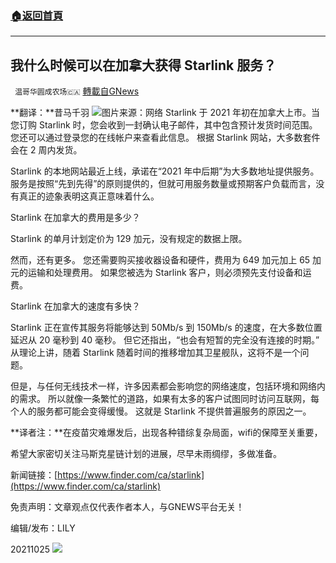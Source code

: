 ###  [:house:返回首頁](https://github.com/ourhimalayas/txt)
---


## 我什么时候可以在加拿大获得 Starlink 服务？
` 温哥华圆成农场🇨🇦` [轉載自GNews](https://gnews.org/zh-hans/1617935/)

**翻译：**昔马千羽
![](https://assets.gnews.org/wp-content/uploads/2021/10/图片1358.png)图片来源：网络
Starlink 于 2021 年初在加拿大上市。当您订购 Starlink 时，您会收到一封确认电子邮件，其中包含预计发货时间范围。 您还可以通过登录您的在线帐户来查看此信息。 根据 Starlink 网站，大多数套件会在 2 周内发货。

Starlink 的本地网站最近上线，承诺在“2021 年中后期”为大多数地址提供服务。 服务是按照“先到先得”的原则提供的，但就可用服务数量或预期客户负载而言，没有真正的迹象表明这真正意味着什么。

Starlink 在加拿大的费用是多少？

Starlink 的单月计划定价为 129 加元，没有规定的数据上限。

然而，还有更多。 您还需要购买接收器设备和硬件，费用为 649 加元加上 65 加元的运输和处理费用。 如果您被选为 Starlink 客户，则必须预先支付设备和运费。

Starlink 在加拿大的速度有多快？

Starlink 正在宣传其服务将能够达到 50Mb/s 到 150Mb/s 的速度，在大多数位置延迟从 20 毫秒到 40 毫秒。 但它还指出，“也会有短暂的完全没有连接的时期。” 从理论上讲，随着 Starlink 随着时间的推移增加其卫星舰队，这将不是一个问题。

但是，与任何无线技术一样，许多因素都会影响您的网络速度，包括环境和网络内的需求。 所以就像一条繁忙的道路，如果有太多的客户试图同时访问互联网，每个人的服务都可能会变得缓慢。 这就是 Starlink 不提供普遍服务的原因之一。

**译者注：**在疫苗灾难爆发后，出现各种错综复杂局面，wifi的保障至关重要，

希望大家密切关注马斯克星链计划的进展，尽早未雨绸缪，多做准备。

新闻链接：[https://www.finder.com/ca/starlink](https://www.finder.com/ca/starlink)

免责声明：文章观点仅代表作者本人，与GNEWS平台无关！

编辑/发布：LILY

20211025
![](https://assets.gnews.org/wp-content/uploads/2021/08/WhatsApp-Image-2021-03-19-at-8.52.30-PM.jpeg)
